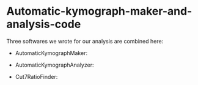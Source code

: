 # Automatic-kymograph-maker-and-analysis-code


Three softwares we wrote for our analysis are combined here: 


- AutomaticKymographMaker: 

- AutomaticKymographAnalyzer:

- Cut7RatioFinder: 
